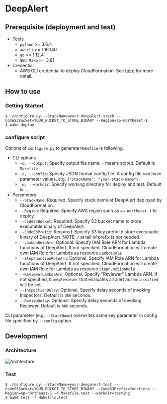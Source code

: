 # DeepAlert


## Prerequisite (deployment and test)

- Tools
  - `python` >= 3.6.4
  - `awscli` >= 1.16.140
  - `go` >= 1.12.4
  - `GNU Make` >= 3.81
- Credential
  - AWS CLI credential to deploy CloudFormation. See [here](https://docs.aws.amazon.com/cli/latest/userguide/cli-chap-configure.html) for more detail.

## How to use

### Getting Started

```shell
$ ./configure.py --StackName=your-deepalert-stack --CodeS3Bucket=YOUR_BUCKET_TO_STORE_BINARY --Region=ap-northeast-1
$ make deploy
```

### configure script

Options of `configure.py` to generate `Makefile` is following.

- CLI options
  - `-o, --output`: Specify output file name. `-` means stdout. Default is `Makefile`
  - `-c, --config`: Specify JSON format config file. A config file can have parameter values, e.g. `{"StackName": "your-stack-name"}`
  - `-w, --workdir`: Specify working directory for deploy and test. Default is `.`.
- Parameters
  - `--StackName`: Required. Specify stack name of DeepAlert deployed by CloudFormation.
  - `--Region`: Required. Specify AWS region such as `ap-northeast-1` to deploy.
  - `--CodeS3Bucket`: Required. Specify S3 bucket name to store executable binary of DeepAlert.
  - `--CodeS3Prefix`: Required. Specify S3 key prefix to store executable binary of DeepAlert. NOTE: `/` at tail of prefix is not needed.
  - `--LambdaRoleArn`: Optional. Specify IAM Role ARN for Lambda functions of DeepAlert. If not specified, CloudFormation will create own IAM Role for Lambda as resource `LambdaRole`
  - `--StepFunctionRoleArn`: Optional. Specify IAM Role ARN for Lambda functions of DeepAlert. If not specified, CloudFormation will create own IAM Role for Lambda as resource `StepFunctionRole`
  - `--ReviewerLambdaArn`: Optional. Specify "Reviewer" Lambda ARN. If not specified, `DummyReviewer` that evaluates all alert as `Unclassified` will be set.
  - `--InspectionDelay`: Optional. Specify delay seconds of invoking Inspectors. Default is `300` seconds.
  - `--ReviewDelay`: Optional. Specify delay seconds of invoking Reviewer. Default is `600` seconds.

CLI parameter (e.g. `--StackName`) overwrites same key parameter in config file specified by `--config` option.

## Development

### Architecture

![Archtecture](https://user-images.githubusercontent.com/605953/57503796-bc837d80-732c-11e9-9de3-cf077deb0f11.png)

### Test

```shell
$ ./configure.py --StackName=your-deepalert-test --CodeS3Bucket=YOUR_BUCKET_TO_STORE_BINARY --CodeS3Prefix=functions --Region=ap-northeast-1 -o Makefile.test --workdir=testing
$ make test -f Makefile.test
```

